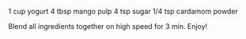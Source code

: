 1 cup yogurt
4 tbsp mango pulp
4 tsp sugar
1/4 tsp cardamom powder

Blend all ingredients together on high speed for 3 min.
Enjoy!
